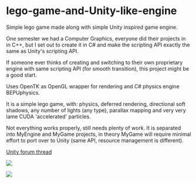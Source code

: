 # lego-game-and-Unity-like-engine
Simple lego game made along with simple Unity inspired game engine.

One semester we had a Computer Graphics, everyone did their projects in in C++, but I set out to create it in C# and make the scripting API exactly the same as Unity's scripting API.

If someone ever thinks of creating and switching to their own proprietary engine with same scripting API (for smooth transition), this project might be a good start.

Uses OpenTK as OpenGL wrapper for rendering and C# physics engine BEPUphysics.

It is a simple lego game, with: physics, deferred rendering, directional soft shadows, any number of lights (any type), parallax mapping and very very lame CUDA 'accelerated' particles.

Not everything works properly, still needs plenty of work. It is separated into MyEngine and MyGame projects, in theory MyGame will require minimal effort to port over to Unity (same API, resource management is different).

[Unity forum thread](https://forum.unity3d.com/threads/beginnings-of-clone-of-unity-engine-scripting-api.326255)

![](http://i.imgur.com/O2gSs9E.jpg)

![](http://i.imgur.com/kWN0aXg.png)
